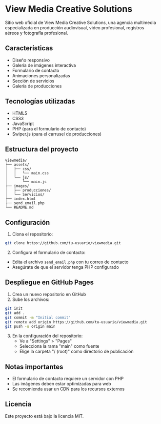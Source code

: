 # View Media Creative Solutions

Sitio web oficial de View Media Creative Solutions, una agencia multimedia especializada en producción audiovisual, video profesional, registros aéreos y fotografía profesional.

## Características

- Diseño responsivo
- Galería de imágenes interactiva
- Formulario de contacto
- Animaciones personalizadas
- Sección de servicios
- Galería de producciones

## Tecnologías utilizadas

- HTML5
- CSS3
- JavaScript
- PHP (para el formulario de contacto)
- Swiper.js (para el carrusel de producciones)

## Estructura del proyecto

```
viewmedia/
├── assets/
│   ├── css/
│   │   └── main.css
│   └── js/
│       └── main.js
├── images/
│   ├── producciones/
│   └── Servicios/
├── index.html
├── send_email.php
└── README.md
```

## Configuración

1. Clona el repositorio:
```bash
git clone https://github.com/tu-usuario/viewmedia.git
```

2. Configura el formulario de contacto:
- Edita el archivo `send_email.php` con tu correo de contacto
- Asegúrate de que el servidor tenga PHP configurado

## Despliegue en GitHub Pages

1. Crea un nuevo repositorio en GitHub
2. Sube los archivos:
```bash
git init
git add .
git commit -m "Initial commit"
git remote add origin https://github.com/tu-usuario/viewmedia.git
git push -u origin main
```

3. En la configuración del repositorio:
   - Ve a "Settings" > "Pages"
   - Selecciona la rama "main" como fuente
   - Elige la carpeta "/ (root)" como directorio de publicación

## Notas importantes

- El formulario de contacto requiere un servidor con PHP
- Las imágenes deben estar optimizadas para web
- Se recomienda usar un CDN para los recursos externos

## Licencia

Este proyecto está bajo la licencia MIT. 